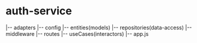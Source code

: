 # auth-service

|-- adapters
|-- config
|-- entities(models)
|-- repositories(data-access)
|-- middleware
|-- routes
|-- useCases(interactors)
|-- app.js
